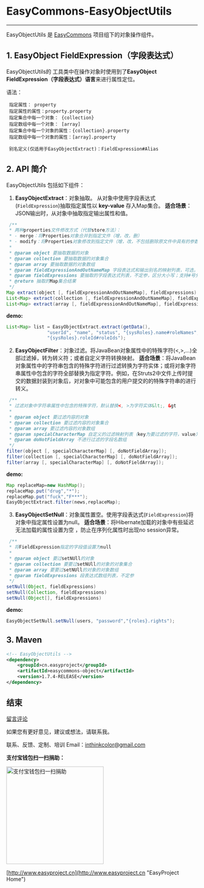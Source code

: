 # EasyCommons-EasyObjectUtils

---------------
EasyObjectUtils 是 [EasyCommons](https://github.com/ushelp/EasyCommons "EasyCommons") 项目组下的对象操作组件。

## 1. EasyObject FieldExpression（字段表达式）

EasyObjectUtils的 工具类中在操作对象时使用到了**EasyObject FieldExpression（字段表达式）语言**来进行属性定位。

语法：
```
 指定属性： property 
 指定属性的属性：property.property
 指定集合中每一个对象： {collection}
 指定数组中每一个对象： [array] 
 指定集合中每一个对象的属性：{collection}.property 
 指定数组中每一个对象的属性：[array].property 

 别名定义(仅适用于EasyObjectExtract)：FieldExpression#Alias
```

## 2. API 简介
EasyObjectUtils 包括如下组件：
 
1. **EasyObjectExtract**：对象抽取。 从对象中使用字段表达式(`FieldExpression`)抽取指定属性以 **key-value** 存入Map集合。 
 **适合场景**：JSON输出时，从对象中抽取指定输出属性和值。 
 ```JAVA
  /**
  * 两种properties文件修改方式（代替store方法）：
  * - merge：将Properties对象合并到指定文件（增，改，删）
  * - modify：将Properties对象修改到指定文件（增，改，不包括删除原文件中具有的参数）
  * 
  * @param object 要抽取数据的对象
  * @param collection 要抽取数据的对象集合
  * @param array 要抽取数据的对象数组
  * @param fieldExpressionAndOutNameMap 字段表达式和输出别名的映射列表，可选，默认字段表达式名作为输出名
  * @param fieldExpressions 要抽取的字段表达式列表，不定参，区分大小写；支持#号分隔的别名定义
  * @return 抽取的Map集合结果
  */
 Map extract(object [, fieldExpressionAndOutNameMap], fieldExpressions)
 List<Map> extract(collection [, fieldExpressionAndOutNameMap], fieldExpressions)
 List<Map> extract(array [, fieldExpressionAndOutNameMap], fieldExpressions)
 ```

 **demo:**
 ```JAVA
 List<Map> list = EasyObjectExtract.extract(getData(), 
 				"userId", "name", "status", "{sysRoles}.name#roleNames",
 				"{sysRoles}.roleId#roleIds");
 ```

2. **EasyObjectFilter**：对象过滤。将JavaBean对象属性中的特殊字符(<,>,...)全部过滤掉，转为转义符；或者自定义字符转换映射。 
 **适合场景**：将JavaBean对象属性中的字符串包含的特殊字符进行过滤转换为字符实体；或将对象字符串属性中包含的字符全部替换为指定字符。例如，在Struts2中文件上传时提交的数据封装到对象后，对对象中可能包含的用户提交的的特殊字符串的进行转义。
 ```JAVA
  /**
  * 过滤对象中字符串属性中包含的特殊字符，默认替换<, >为字符实体&lt;, &gt
  * 
  * @param object 要过滤内容的对象
  * @param collection 要过滤内容的对象集合
  * @param array 要过滤内容的对象数组
  * @param specialCharacterMap 自定义的过滤映射列表（key为要过滤的字符，value为过滤后的字符）
  * @param doNotFieldArray 不进行过滤的字段名数组
  */
 filter(object [, specialCharacterMap] [, doNotFieldArray]);
 filter(collection [, specialCharacterMap] [, doNotFieldArray]);
 filter(array [, specialCharacterMap] [, doNotFieldArray]);
 ```
  **demo:**
 ```JAVA
 Map replaceMap=new HashMap();
 replaceMap.put("drug","*");
 replaceMap.put("fuck","F***");
 EasyObjectExtract.filter(news,replaceMap);
 ```

3. **EasyObjectSetNull**：对象属性置空。使用字段表达式(`FieldExpression`)将对象中指定属性设置为null。 
 **适合场景**：将Hibernate加载的对象中有些延迟无法加载的属性设置为空 ，防止在序列化属性时出现no session异常。
 ```JAVA
  /**
  * 将FieldExpression指定的字段值设置为null
  * 
  * @param object 要过setNUll的对象
  * @param collection 要要过setNUll的对象的对象集合
  * @param array 要要过setNUll的对象的对象数组
  * @param fieldExpressions 段表达式数组列表，不定参
  */
 setNull(Object, fieldExpressions)
 setNull(Collection, fieldExpressions)
 setNull(Object[], fieldExpressions)
 ```
  **demo:**
 ```JAVA
 EasyObjectSetNull.setNull(users, "password","{roles}.rights");
 ```

## 3. Maven
```XML
<!-- EasyObjectUtils -->
<dependency>
	<groupId>cn.easyproject</groupId>
	<artifactId>easycommons-object</artifactId>
	<version>1.7.4-RELEASE</version>
</dependency>
```

## 结束

[留言评论](http://www.easyproject.cn/easycommons/zh-cn/index.jsp#about '留言评论')

如果您有更好意见，建议或想法，请联系我。


联系、反馈、定制、培训 Email：<inthinkcolor@gmail.com>

<p>
<strong>支付宝钱包扫一扫捐助：</strong>
</p>
<p>

<img alt="支付宝钱包扫一扫捐助" src="http://www.easyproject.cn/images/s.png"  title="支付宝钱包扫一扫捐助"  height="256" width="256"></img>


[http://www.easyproject.cn](http://www.easyproject.cn "EasyProject Home")